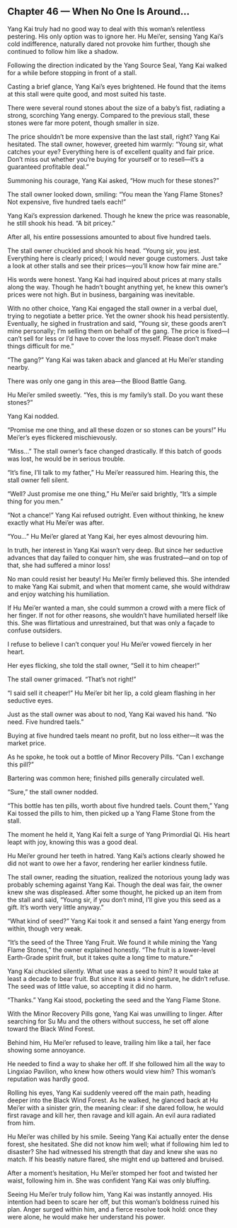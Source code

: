 ## Chapter 46 — When No One Is Around...

Yang Kai truly had no good way to deal with this woman’s relentless pestering. His only option was to ignore her. Hu Mei’er, sensing Yang Kai’s cold indifference, naturally dared not provoke him further, though she continued to follow him like a shadow.

Following the direction indicated by the Yang Source Seal, Yang Kai walked for a while before stopping in front of a stall.

Casting a brief glance, Yang Kai’s eyes brightened. He found that the items at this stall were quite good, and most suited his taste.

There were several round stones about the size of a baby’s fist, radiating a strong, scorching Yang energy. Compared to the previous stall, these stones were far more potent, though smaller in size.

The price shouldn’t be more expensive than the last stall, right? Yang Kai hesitated. The stall owner, however, greeted him warmly: “Young sir, what catches your eye? Everything here is of excellent quality and fair price. Don’t miss out whether you’re buying for yourself or to resell—it’s a guaranteed profitable deal.”

Summoning his courage, Yang Kai asked, “How much for these stones?”

The stall owner looked down, smiling: “You mean the Yang Flame Stones? Not expensive, five hundred taels each!”

Yang Kai’s expression darkened. Though he knew the price was reasonable, he still shook his head. “A bit pricey.”

After all, his entire possessions amounted to about five hundred taels.

The stall owner chuckled and shook his head. “Young sir, you jest. Everything here is clearly priced; I would never gouge customers. Just take a look at other stalls and see their prices—you’ll know how fair mine are.”

His words were honest. Yang Kai had inquired about prices at many stalls along the way. Though he hadn’t bought anything yet, he knew this owner’s prices were not high. But in business, bargaining was inevitable.

With no other choice, Yang Kai engaged the stall owner in a verbal duel, trying to negotiate a better price. Yet the owner shook his head persistently. Eventually, he sighed in frustration and said, “Young sir, these goods aren’t mine personally; I’m selling them on behalf of the gang. The price is fixed—I can’t sell for less or I’d have to cover the loss myself. Please don’t make things difficult for me.”

“The gang?” Yang Kai was taken aback and glanced at Hu Mei’er standing nearby.

There was only one gang in this area—the Blood Battle Gang.

Hu Mei’er smiled sweetly. “Yes, this is my family’s stall. Do you want these stones?”

Yang Kai nodded.

“Promise me one thing, and all these dozen or so stones can be yours!” Hu Mei’er’s eyes flickered mischievously.

“Miss…” The stall owner’s face changed drastically. If this batch of goods was lost, he would be in serious trouble.

“It’s fine, I’ll talk to my father,” Hu Mei’er reassured him. Hearing this, the stall owner fell silent.

“Well? Just promise me one thing,” Hu Mei’er said brightly, “It’s a simple thing for you men.”

“Not a chance!” Yang Kai refused outright. Even without thinking, he knew exactly what Hu Mei’er was after.

“You…” Hu Mei’er glared at Yang Kai, her eyes almost devouring him.

In truth, her interest in Yang Kai wasn’t very deep. But since her seductive advances that day failed to conquer him, she was frustrated—and on top of that, she had suffered a minor loss!

No man could resist her beauty! Hu Mei’er firmly believed this. She intended to make Yang Kai submit, and when that moment came, she would withdraw and enjoy watching his humiliation.

If Hu Mei’er wanted a man, she could summon a crowd with a mere flick of her finger. If not for other reasons, she wouldn’t have humiliated herself like this. She was flirtatious and unrestrained, but that was only a façade to confuse outsiders.

I refuse to believe I can’t conquer you! Hu Mei’er vowed fiercely in her heart.

Her eyes flicking, she told the stall owner, “Sell it to him cheaper!”

The stall owner grimaced. “That’s not right!”

“I said sell it cheaper!” Hu Mei’er bit her lip, a cold gleam flashing in her seductive eyes.

Just as the stall owner was about to nod, Yang Kai waved his hand. “No need. Five hundred taels.”

Buying at five hundred taels meant no profit, but no loss either—it was the market price.

As he spoke, he took out a bottle of Minor Recovery Pills. “Can I exchange this pill?”

Bartering was common here; finished pills generally circulated well.

“Sure,” the stall owner nodded.

“This bottle has ten pills, worth about five hundred taels. Count them,” Yang Kai tossed the pills to him, then picked up a Yang Flame Stone from the stall.

The moment he held it, Yang Kai felt a surge of Yang Primordial Qi. His heart leapt with joy, knowing this was a good deal.

Hu Mei’er ground her teeth in hatred. Yang Kai’s actions clearly showed he did not want to owe her a favor, rendering her earlier kindness futile.

The stall owner, reading the situation, realized the notorious young lady was probably scheming against Yang Kai. Though the deal was fair, the owner knew she was displeased. After some thought, he picked up an item from the stall and said, “Young sir, if you don’t mind, I’ll give you this seed as a gift. It’s worth very little anyway.”

“What kind of seed?” Yang Kai took it and sensed a faint Yang energy from within, though very weak.

“It’s the seed of the Three Yang Fruit. We found it while mining the Yang Flame Stones,” the owner explained honestly. “The fruit is a lower-level Earth-Grade spirit fruit, but it takes quite a long time to mature.”

Yang Kai chuckled silently. What use was a seed to him? It would take at least a decade to bear fruit. But since it was a kind gesture, he didn’t refuse. The seed was of little value, so accepting it did no harm.

“Thanks.” Yang Kai stood, pocketing the seed and the Yang Flame Stone.

With the Minor Recovery Pills gone, Yang Kai was unwilling to linger. After searching for Su Mu and the others without success, he set off alone toward the Black Wind Forest.

Behind him, Hu Mei’er refused to leave, trailing him like a tail, her face showing some annoyance.

He needed to find a way to shake her off. If she followed him all the way to Lingxiao Pavilion, who knew how others would view him? This woman’s reputation was hardly good.

Rolling his eyes, Yang Kai suddenly veered off the main path, heading deeper into the Black Wind Forest. As he walked, he glanced back at Hu Mei’er with a sinister grin, the meaning clear: if she dared follow, he would first ravage and kill her, then ravage and kill again. An evil aura radiated from him.

Hu Mei’er was chilled by his smile. Seeing Yang Kai actually enter the dense forest, she hesitated. She did not know him well; what if following him led to disaster? She had witnessed his strength that day and knew she was no match. If his beastly nature flared, she might end up battered and bruised.

After a moment’s hesitation, Hu Mei’er stomped her foot and twisted her waist, following him in. She was confident Yang Kai was only bluffing.

Seeing Hu Mei’er truly follow him, Yang Kai was instantly annoyed. His intention had been to scare her off, but this woman’s boldness ruined his plan. Anger surged within him, and a fierce resolve took hold: once they were alone, he would make her understand his power.